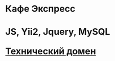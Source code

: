 <h1>Кафе Экспресс<h1>
<div>
  <p>JS, Yii2, Jquery, MySQL</p>
  <a href="http://rustvk.beget.tech/">Технический домен</a>
</div>
